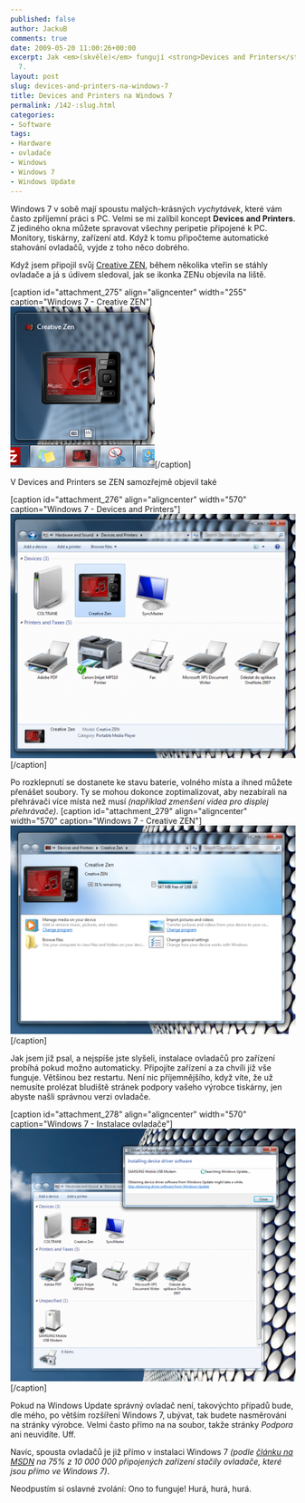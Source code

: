 ```yaml
---
published: false
author: JackuB
comments: true
date: 2009-05-20 11:00:26+00:00
excerpt: Jak <em>(skvěle)</em> fungují <strong>Devices and Printers</strong> na Windows
  7.
layout: post
slug: devices-and-printers-na-windows-7
title: Devices and Printers na Windows 7
permalink: /142-:slug.html
categories:
- Software
tags:
- Hardware
- ovladače
- Windows
- Windows 7
- Windows Update
---
```


Windows 7 v sobě mají spoustu malých-krásných _vychytávek_, které vám často zpříjemní práci s PC. Velmi se mi zalíbil koncept **Devices and Printers**. Z jediného okna můžete spravovat všechny peripetie připojené k PC. Monitory, tiskárny, zařízení atd. Když k tomu připočteme automatické stahování ovladačů, vyjde z toho něco dobrého.

Když jsem připojil svůj [Creative ZEN](http://zen.jedenbod.cz/), během několika vteřin se stáhly ovladače a já s údivem sledoval, jak se ikonka ZENu objevila na liště.

[caption id="attachment_275" align="aligncenter" width="255" caption="Windows 7 - Creative ZEN"][![Windows 7 - Creative ZEN](/uploads/2009/05/creative-zen.png)](/uploads/2009/05/creative-zen.png)[/caption]

V Devices and Printers se ZEN samozřejmě objevil také

[caption id="attachment_276" align="aligncenter" width="570" caption="Windows 7 - Devices and Printers"][![Windows 7 - Devices and Printers](/uploads/2009/05/devices-and-printers-1-570x488.png)](/uploads/2009/05/devices-and-printers-1.png)[/caption]

Po rozklepnutí se dostanete ke stavu baterie, volného místa a ihned můžete přenášet soubory. Ty se mohou dokonce zoptimalizovat, aby nezabírali na přehrávači více místa než musí _(například zmenšení videa pro displej přehrávače)_.
[caption id="attachment_279" align="aligncenter" width="570" caption="Windows 7 - Creative ZEN"][![Windows 7 - Creative ZEN](/uploads/2009/05/devices-and-printers-2-570x416.png)](/uploads/2009/05/devices-and-printers-2.png)[/caption]

Jak jsem již psal, a nejspíše jste slyšeli, instalace ovladačů pro zařízení probíhá pokud možno automaticky. Připojíte zařízení a za chvíli již vše funguje. Většinou bez restartu. Není nic příjemnějšího, když víte, že už nemusíte prolézat bludiště stránek podpory vašeho výrobce tiskárny, jen abyste našli správnou verzi ovladače.

[caption id="attachment_278" align="aligncenter" width="570" caption="Windows 7 - Instalace ovladače"][![Windows 7 - Instalace ovladače](/uploads/2009/05/instalace-570x505.png)](/uploads/2009/05/instalace.png)[/caption]

Pokud na Windows Update správný ovladač není, takovýchto případů bude, dle mého, po větším rozšíření Windows 7, ubývat, tak budete nasměrováni na stránky výrobce. Velmi často přímo na na soubor, takže stránky _Podpora_ ani neuvidíte. Uff.

Navíc, spousta ovladačů je již přímo v instalaci Windows 7 _(podle [článku na MSDN](http://blogs.msdn.com/e7/archive/2009/02/25/feedback-and-engineering-windows-7.aspx) na 75% z 10 000 000 připojených zařízení stačily ovladače, které jsou přímo ve Windows 7)_.

Neodpustím si oslavné zvolání: Ono to funguje!
Hurá, hurá, hurá.
